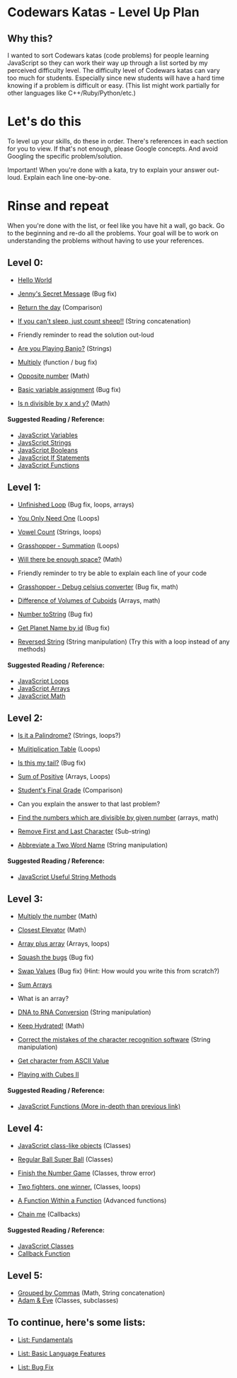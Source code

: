 # Codewars Katas - Level Up Plan


## Why this?
I wanted to sort Codewars katas (code problems) for people learning JavaScript so they can work their way up through a list sorted by my perceived difficulty level. The difficulty level of Codewars katas can vary too much for students. Especially since new students will have a hard time knowing if a problem is difficult or easy.
(This list might work partially for other languages like C++/Ruby/Python/etc.)

# Let's do this
To level up your skills, do these in order. There's references in each section for you to view. If that's not enough, please Google concepts. And avoid Googling the specific problem/solution.

Important! When you're done with a kata, try to explain your answer out-loud. Explain each line one-by-one.

# Rinse and repeat
When you're done with the list, or feel like you have hit a wall, go back. Go to the beginning and re-do all the problems. Your goal will be to work on understanding the problems without having to use your references.


## Level 0:

- [Hello World](https://www.codewars.com/kata/523b4ff7adca849afe000035)

- [Jenny's Secret Message](https://www.codewars.com/kata/55225023e1be1ec8bc000390) (Bug fix)

- [Return the day](https://www.codewars.com/kata/59dd3ccdded72fc78b000b25) (Comparison)

- [If you can't sleep, just count sheep!!](https://www.codewars.com/kata/5b077ebdaf15be5c7f000077) (String concatenation)

- Friendly reminder to read the solution out-loud

- [Are you Playing Banjo?](https://www.codewars.com/kata/53af2b8861023f1d88000832) (Strings)

- [Multiply](https://www.codewars.com/kata/50654ddff44f800200000004) (function / bug fix)

- [Opposite number](https://www.codewars.com/kata/56dec885c54a926dcd001095) (Math)

- [Basic variable assignment](https://www.codewars.com/kata/50ee6b0bdeab583673000025) (Bug fix)

- [Is n divisible by x and y?](https://www.codewars.com/kata/5545f109004975ea66000086) (Math)

#### Suggested Reading / Reference:
- [JavaScript Variables](https://developer.mozilla.org/en-US/docs/Learn/JavaScript/First_steps/Variables)
- [JavsScript Strings](https://developer.mozilla.org/en-US/docs/Learn/JavaScript/First_steps/Strings)
- [JavaScript Booleans](https://www.w3schools.com/js/js_booleans.asp)
- [JavaScript If Statements](https://www.w3schools.com/js/js_if_else.asp)
- [JavaScript Functions](https://www.w3schools.com/js/js_functions.asp)

## Level 1:

- [Unfinished Loop](https://www.codewars.com/kata/55c28f7304e3eaebef0000da) (Bug fix, loops, arrays)

- [You Only Need One](https://www.codewars.com/kata/you-only-need-one-beginner) (Loops)

- [Vowel Count](https://www.codewars.com/kata/54ff3102c1bad923760001f3/) (Strings, loops)

- [Grasshopper - Summation](https://www.codewars.com/kata/55d24f55d7dd296eb9000030) (Loops)

- [Will there be enough space?](https://www.codewars.com/kata/5875b200d520904a04000003) (Math)

- Friendly reminder to try be able to explain each line of your code

- [Grasshopper - Debug celsius converter](https://www.codewars.com/kata/55cb854deb36f11f130000e1) (Bug fix, math)

- [Difference of Volumes of Cuboids](https://www.codewars.com/kata/difference-of-volumes-of-cuboids) (Arrays, math)

- [Number toString](https://www.codewars.com/kata/53934feec44762736c00044b) (Bug fix)

- [Get Planet Name by id](https://www.codewars.com/kata/515e188a311df01cba000003) (Bug fix)

- [Reversed String](https://www.codewars.com/kata/reversed-strings) (String manipulation) (Try this with a loop instead of any methods)

#### Suggested Reading / Reference:

- [JavaScript Loops](https://developer.mozilla.org/en-US/docs/Learn/JavaScript/Building_blocks/Looping_code)
- [JavaScript Arrays](https://developer.mozilla.org/en-US/docs/Learn/JavaScript/First_steps/Arrays)
- [JavaScript Math](https://developer.mozilla.org/en-US/docs/Learn/JavaScript/First_steps/Math)

## Level 2:
- [Is it a Palindrome?](https://www.codewars.com/kata/palindrome-strings/) (Strings, loops?)

- [Mulitiplication Table](https://www.codewars.com/kata/5a2fd38b55519ed98f0000ce) (Loops)

- [Is this my tail?](https://www.codewars.com/kata/56f695399400f5d9ef000af5) (Bug fix)

- [Sum of Positive](https://www.codewars.com/kata/5715eaedb436cf5606000381) (Arrays, Loops)

- [Student's Final Grade](https://www.codewars.com/kata/5ad0d8356165e63c140014d4) (Comparison)

- Can you explain the answer to that last problem?

- [Find the numbers which are divisible by given number](https://www.codewars.com/kata/55edaba99da3a9c84000003b) (arrays, math)

- [Remove First and Last Character](https://www.codewars.com/kata/56bc28ad5bdaeb48760009b0) (Sub-string)

- [Abbreviate a Two Word Name](https://www.codewars.com/kata/57eadb7ecd143f4c9c0000a3) (String manipulation)

#### Suggested Reading / Reference:
- [JavaScript Useful String Methods](https://developer.mozilla.org/en-US/docs/Learn/JavaScript/First_steps/Useful_string_methods)

## Level 3:

- [Multiply the number](https://www.codewars.com/kata/5708f682c69b48047b000e07) (Math)

- [Closest Elevator](https://www.codewars.com/kata/5c374b346a5d0f77af500a5a) (Math)

- [Array plus array](https://www.codewars.com/kata/5a2be17aee1aaefe2a000151) (Arrays, loops)

- [Squash the bugs](https://www.codewars.com/kata/56f173a35b91399a05000cb7) (Bug fix)

- [Swap Values](https://www.codewars.com/kata/5388f0e00b24c5635e000fc6) (Bug fix) (Hint: How would you write this from scratch?)

- [Sum Arrays](https://www.codewars.com/kata/sum-arrays/javascript)

- What is an array?

- [DNA to RNA Conversion](https://www.codewars.com/kata/dna-to-rna-conversion/javascript) (String manipulation)

- [Keep Hydrated!](https://www.codewars.com/kata/keep-hydrated-1/javascript) (Math)

- [Correct the mistakes of the character recognition software](https://www.codewars.com/kata/correct-the-mistakes-of-the-character-recognition-software/javascript) (String manipulation)

- [Get character from ASCII Value](https://www.codewars.com/kata/get-character-from-ascii-value/javascript)

- [Playing with Cubes II](https://www.codewars.com/kata/playing-with-cubes-ii/train/javascript)

#### Suggested Reading / Reference:
- [JavaScript Functions (More in-depth than previous link)](https://developer.mozilla.org/en-US/docs/Learn/JavaScript/Building_blocks/Functions)

## Level 4:

- [JavaScript class-like objects](https://www.codewars.com/kata/javascript-class-like-objects) (Classes)

- [Regular Ball Super Ball](https://www.codewars.com/kata/53f0f358b9cb376eca001079) (Classes)

- [Finish the Number Game](https://www.codewars.com/kata/568018a64f35f0c613000054) (Classes, throw error)

- [Two fighters, one winner.](https://www.codewars.com/kata/577bd8d4ae2807c64b00045b) (Classes, loops)

- [A Function Within a Function](https://www.codewars.com/kata/53844152aa6fc137d8000589) (Advanced functions)

- [Chain me](https://www.codewars.com/kata/54fb853b2c8785dd5e000957) (Callbacks)

#### Suggested Reading / Reference:
- [JavaScript Classes](https://developer.mozilla.org/en-US/docs/Web/JavaScript/Reference/Classes)
- [Callback Function](https://developer.mozilla.org/en-US/docs/Glossary/Callback_function)

## Level 5:

- [Grouped by Commas](https://www.codewars.com/kata/5274e122fc75c0943d000148) (Math, String concatenation)
- [Adam & Eve](https://www.codewars.com/kata/547274e24481cfc469000416) (Classes, subclasses)


## To continue, here's some lists:

- [List: Fundamentals](https://www.codewars.com/kata/search/my-languages?beta=false&q=&r=-8&tags=Fundamentals)

- [List: Basic Language Features](https://www.codewars.com/kata/search/my-languages?beta=false&q=&r=-8&tags=Basic%20Language%20Features)

- [List: Bug Fix](https://www.codewars.com/kata/search/my-languages?beta=false&q=&r=-8&tags=Bugs)
